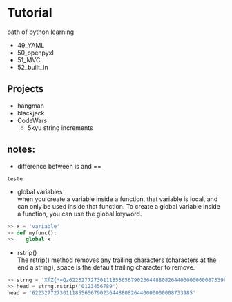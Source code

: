 # Tutorial
path of python learning

* 49_YAML
* 50_openpyxl
* 51_MVC
* 52_built_in

## Projects
* hangman
* blackjack
* CodeWars
  + 5kyu string increments


## notes:
* difference between is and ==  
```python
teste
```

* global variables  
when you create a variable inside a function, that variable is local,
and can only be used inside that function.
To create a global variable inside a function, you can use the global keyword.
```python
>> x = 'variable'  
>> def myfunc():  
>>    global x
```

* rstrip()  
The rstrip() method removes any trailing characters (characters at the end a string), space is the default trailing
character to remove.
```python
>> strng = 'XfZ{*=Qz6223277273011185565679023644880826440000000008733985'  
>> head = strng.rstrip('0123456789')
head = '6223277273011185565679023644880826440000000008733985'
```
